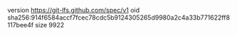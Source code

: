 version https://git-lfs.github.com/spec/v1
oid sha256:914f6584accf7fcec78cdc5b9124305265d9980a2c4a33b771622ff8117bee4f
size 9922
